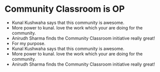 # Community Classroom is OP

- Kunal Kushwaha says that this community is awesome.
- More power to kunal. love the work which your are doing for the community.
- Anirudh Sharma finds the Community Classroom initiative really great!
- For my purpose.
- Kunal Kushwaha says that this community is awesome.
- More power to kunal. love the work which your are doing for the community.
- Anirudh Sharma finds the Community Classroom initiative really great!
